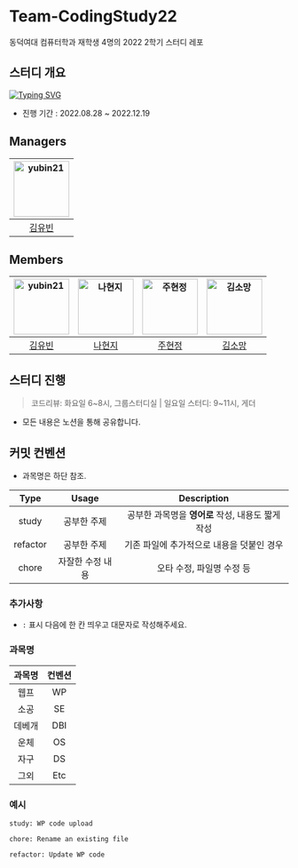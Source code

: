 # Team-CodingStudy22
동덕여대 컴퓨터학과 재학생 4명의 2022 2학기 스터디 레포
## 스터디 개요
[![Typing SVG](https://readme-typing-svg.demolab.com?font=Roboto+Mono&size=25&pause=10&color=6753F7&center=true&vCenter=true&multiline=true&repeat=false&width=700&height=70&lines=Hello%2C+Study!;%EB%8F%99%EB%8D%95%EC%97%AC%EB%8C%80+%EC%BB%B4%EA%B3%BC+4%EB%AA%85%EC%9D%98+%EC%A0%84%EA%B3%B5%EA%B3%BC%EB%AA%A9+%EC%8B%A4%EB%A0%A5+%ED%96%A5%EC%83%81%EC%9D%84+%EC%9C%84%ED%95%9C+%EC%8A%A4%ED%84%B0%EB%94%94%F0%9F%91%8B)](https://git.io/typing-svg)

- 진행 기간 : 2022.08.28 ~ 2022.12.19

## Managers
| <a href="https://github.com/yubin21"><img alt="yubin21" src="https://user-images.githubusercontent.com/80163835/213104751-7d7da124-8c25-4fde-ab01-8b9c9f8b0444.jpg" width="100"></a> |
| :------------------------------------------------------------: |
| [김유빈](https://github.com/yubin21) |

## Members
| <a href="https://github.com/yubin21"><img alt="yubin21" src="https://user-images.githubusercontent.com/80163835/213104751-7d7da124-8c25-4fde-ab01-8b9c9f8b0444.jpg" width="100"></a>  | <a href="https://github.com/Developer-HyeonJi"><img alt="나현지" src="https://user-images.githubusercontent.com/80163835/213105153-a1cff030-6f0d-49be-a385-3589d54ea536.png" width="100"></a> | <a href="https://github.com/hyun-jung-joo"><img alt="주현정" src="https://user-images.githubusercontent.com/80163835/213105221-dc6ddf39-8f66-4efd-9bb1-3c78349d29cc.png" width="100"></a> | <a href="https://github.com/mang3858"><img alt="김소망" src="https://user-images.githubusercontent.com/80163835/213105378-441070b3-ffa1-460c-8667-e1f42e37fcdf.png" width=100></a> |
| :------------------------------------------------------------: | :------------------------------------------------------------: | :------------------------------------------------------------: | :------------------------------------------------------------: |
| [김유빈](https://github.com/yubin21) | [나현지](https://github.com/Developer-HyeonJi) | [주현정](https://github.com/hyun-jung-joo)   | [김소망](https://github.com/mang3858)  | 

## 스터디 진행
> 코드리뷰: 화요일 6\~8시, 그룹스터디실 \| 일요일 스터디: 9\~11시, 게더
- 모든 내용은 노션을 통해 공유합니다.

## 커밋 컨벤션
- 과목명은 하단 참조.

|Type|Usage|Description|
|:---:|:----:|:-----:|
|study|공부한 주제|공부한 과목명을 **영어로** 작성, 내용도 짧게 작성|
|refactor|공부한 주제|기존 파일에 추가적으로 내용을 덧붙인 경우|
|chore|자잘한 수정 내용|오타 수정, 파일명 수정 등|

### 추가사항
- `:` 표시 다음에 한 칸 띄우고 대문자로 작성해주세요.

### 과목명
|과목명|컨벤션|
|:---:|:---:|
|웹프|WP|
|소공|SE|
|데베개|DBI|
|운체|OS|
|자구|DS|
|그외|Etc|

### 예시
```
study: WP code upload

chore: Rename an existing file

refactor: Update WP code
```
